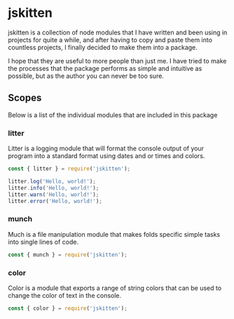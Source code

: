 # jskitten

jskitten is a collection of node modules that I have written and been using 
in projects for quite a while, and after having to copy and paste them into 
countless projects, I finally decided to make them into a package.

I hope that they are useful to more people than just me. I have tried to 
make the processes that the package performs as simple and intuitive as 
possible, but as the author you can never be too sure.

## Scopes

Below is a list of the individual modules that are included in this package

### litter

Litter is a logging module that will format the console output of your 
program into a standard format using dates and or times and colors.

```js
const { litter } = require('jskitten');

litter.log('Hello, world!');
litter.info('Hello, world!');
litter.warn('Hello, world!');
litter.error('Hello, world!');
```

### munch 

Much is a file manipulation module that makes folds specific simple tasks 
into single lines of code.

```js
const { munch } = require('jskitten');
```

### color 

Color is a module that exports a range of string colors that can be used to 
change the color of text in the console.

```js
const { color } = require('jskitten');
```